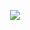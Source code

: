 <p align="center">
  <img src="https://user-images.githubusercontent.com/47531779/99881585-7e019b00-2c12-11eb-81ec-eac187c17fbd.jpg">
</p>
